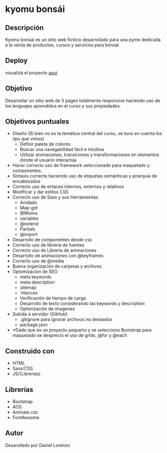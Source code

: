    <h1>
        kyomu bonsái
    </h1>
    <h2>
        Descripción
    </h2>
    <p>
        Kyomu bonsái es un sitio web ficticio desarrollado para una pyme dedicada a la venta de productos, cursos y
        servicios para bonsái
    </p>
    <h2>
        Deploy
    </h2>
    <p>
        visualizá el proyecto <a href="">aquí</a>
    </p>
    <h2>
        Objetivo
    </h2>
    <P>
        Desarrollar un sitio web de 5 pages totalmente responsive haciendo uso de los lenguajes aprendidos en el
        curso y sus propiedades.
    </P>
        <h2>
            Objetivos puntuales
        </h2>
        <ul>
            <li>
               Diseño (Si bien no es la temática central del curso, se tuvo en cuenta los tips que vimos)
                <ul>
                    <li>
                        Definir paleta de colores
                    </li>
                    <li>
                        Buscar una navegabilidad fácil e intuitiva
                    </li>
                    <li>
                        Utilizar animaciones, transiciones y transformaciones en elementos donde el usuario interactúa
                    </li>
                </ul>
            </li>
            <li>
                Hacer correcto uso de framework seleccionado para maquetado y componentes.
            </li>
            <li>
                Sintaxis correcta haciendo uso de etiquetas semánticas y jerarquía de encabezados
            </li>
            <li>
                Correcto uso de enlaces internos, externos y relativos
            </li>
            <li>
                Modificar y dar estilos CSS
            </li>
            <li>
                Correcto uso de Sass y sus Herramientas
                <ul>
                    <li>
                        Anidado
                    </li>
                    <li>
                        Map-get
                    </li>
                    <li>
                        @Mixins
                    </li>
                    <li>
                        variables
                    </li>
                    <li>
                        @extend
                    </li>
                    <li>
                        Partials
                    </li>
                    <li>
                        @import
                    </li>
                </ul>
            </li>
            <li>
                Desarrollo de componentes desde css
            </li>
            <li>
                Correcto uso de libreria de fuentes
            </li>
            <li>
                Correcto uso de Libreria de animaciones
            </li>
            <li>
                Desarrollo de animaciones con @keyframes
            </li>
            <li>
                Correcto uso de @media
            </li>
            <li>
                Buena organización de carpetas y archivos
            </li>
            <li>
                Optomización de SEO
                <ul>
                    <li>
                        meta keywords
                    </li>
                    <li>
                        meta description
                    </li>
                    <li>
                        sitemap
                    </li>
                    <li>
                        .htacces
                    </li>
                    <li>
                        Verificación de tiempo de carga
                    </li>
                    <li>
                        Desarrollo de texto considerando las keywords y description
                    </li>
                    <li>
                        Optimización de imagenes
                    </li>
                </ul>
            </li>
            <li>
                Subida a servidor (GitHub)
                <ul>
                    <li>
                        .gitignore para ignorar archivos no deseados
                    </li>
                    <li>
                        package.json
                    </li>
                </ul>
            </li>
            <li>
                *Dado que es un proyecto pequeño y se selecciono Bootstrap para maquetado se despreció el uso de grids, @for y @each
            </li>
        </ul>
    <h2>
    Construido con
    </h2>
    <ul>
        <li>
            HTML
        </li>
        <li>
            Sass/CSS
        </li>
        <li>
            JS/(Librerias)
        </li>
    </ul>
    <h2>
        Librerías
    </h2>
    <ul>
        <li>
            Bootstrap
        </li>
        <li>
            AOS
        </li>
        <li>
            Animate.css
        </li>
        <li>
            FontAwsome
        </li>
    </ul>
    <h2>
        Autor
    </h2>
    <p>
        Desarollado por Daniel Lorenzo
    </p>

